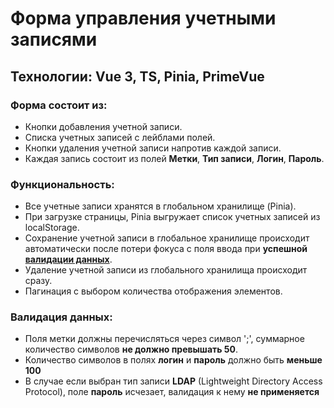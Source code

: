 # Форма управления учетными записями
## Технологии: Vue 3, TS, Pinia, PrimeVue

### Форма состоит из:
- Кнопки добавления учетной записи.
- Списка учетных записей с лейблами полей.
- Кнопки удаления учетной записи напротив каждой записи.
- Каждая запись состоит из полей **Метки**, **Тип записи**, **Логин**, **Пароль**.

### Функциональность:
- Все учетные записи хранятся в глобальном хранилище (Pinia).
- При загрузке страницы, Pinia выгружает список учетных записей из localStorage.
- Сохранение учетной записи в глобальное хранилище происходит автоматически после потери фокуса с поля ввода при **успешной [валидации данных](#валидация-данных)**.
- Удаление учетной записи из глобального хранилища происходит сразу.
- Пагинация с выбором количества отображения элементов.

### Валидация данных:
- Поля метки должны перечисляться через символ ';', суммарное количество символов **не должно превышать 50**.
- Количество символов в полях **логин** и **пароль** должно быть **меньше 100**
- В случае если выбран тип записи **LDAP** (Lightweight Directory Access Protocol), поле **пароль** исчезает, валидация к нему **не применяется**